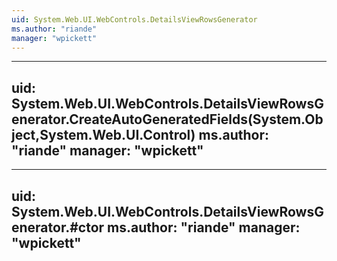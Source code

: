 ```yaml
---
uid: System.Web.UI.WebControls.DetailsViewRowsGenerator
ms.author: "riande"
manager: "wpickett"
---
```


---
uid: System.Web.UI.WebControls.DetailsViewRowsGenerator.CreateAutoGeneratedFields(System.Object,System.Web.UI.Control)
ms.author: "riande"
manager: "wpickett"
---

---
uid: System.Web.UI.WebControls.DetailsViewRowsGenerator.#ctor
ms.author: "riande"
manager: "wpickett"
---
